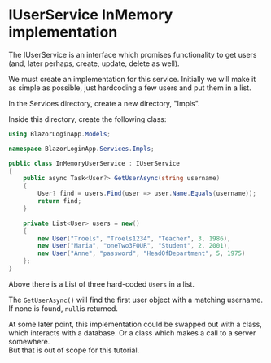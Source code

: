 # IUserService InMemory implementation

The IUserService is an interface which promises functionality to get users (and, later perhaps, create, update, delete
as well).

We must create an implementation for this service. Initially we will make it as simple as possible, just hardcoding a
few users and put them in a list.

In the Services directory, create a new directory, "Impls".

Inside this directory, create the following class:

```csharp
using BlazorLoginApp.Models;

namespace BlazorLoginApp.Services.Impls;

public class InMemoryUserService : IUserService
{
    public async Task<User?> GetUserAsync(string username)
    {
        User? find = users.Find(user => user.Name.Equals(username));
        return find;
    }

    private List<User> users = new()
    {
        new User("Troels", "Troels1234", "Teacher", 3, 1986),
        new User("Maria", "oneTwo3FOUR", "Student", 2, 2001),
        new User("Anne", "password", "HeadOfDepartment", 5, 1975)        
    };
}
```

Above there is a List of three hard-coded `Users` in a list. 

The `GetUserAsync()` will find the first user object with a matching username. If none is found, `null`is returned.

At some later point, this implementation could be swapped out with a class, which interacts with a database. Or a class which makes a call to a server somewhere.  
But that is out of scope for this tutorial.